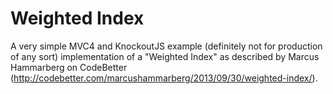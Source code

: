 Weighted Index
==============

A very simple MVC4 and KnockoutJS example (definitely not for production of any sort) implementation of a "Weighted Index"
as described by  Marcus Hammarberg on CodeBetter (http://codebetter.com/marcushammarberg/2013/09/30/weighted-index/).
